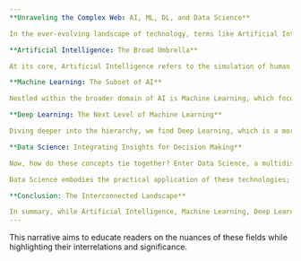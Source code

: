```yaml
---
**Unraveling the Complex Web: AI, ML, DL, and Data Science**

In the ever-evolving landscape of technology, terms like Artificial Intelligence (AI), Machine Learning (ML), Deep Learning (DL), and Data Science are often used interchangeably, yet they represent distinct concepts within the realm of computational innovation. To navigate this intricate web, let’s delve into what each term signifies, how they interact, and their significance in our data-driven world.

**Artificial Intelligence: The Broad Umbrella**

At its core, Artificial Intelligence refers to the simulation of human intelligence processes by machines, particularly computer systems. AI serves as a broad concept that encompasses various methods enabling computers to perform tasks that traditionally require human intelligence. This includes but is not limited to vision recognition, speech recognition, decision-making, and natural language processing.

**Machine Learning: The Subset of AI**

Nestled within the broader domain of AI is Machine Learning, which focuses specifically on the development of algorithms that allow computers to learn from data. Unlike traditional programming that relies on explicit instructions given by humans, Machine Learning enables systems to improve autonomously through experience. This iterative process involves feeding machines vast amounts of data from which they can learn patterns, enhancing their performance over time. Essentially, all ML is rooted in AI, but it represents a specialized subset aimed at making predictions without needing human intervention for each decision.

**Deep Learning: The Next Level of Machine Learning**

Diving deeper into the hierarchy, we find Deep Learning, which is a more advanced segment within Machine Learning. It utilizes artificial neural networks with multiple layers, hence the term "deep." This architecture is particularly potent for tasks involving unstructured data such as images, speech, and text. Traditional ML techniques may falter in deciphering such complex data inputs, but Deep Learning thrives due to its ability to process vast datasets and learn intricate patterns through layered information processing. As a result, while all Deep Learning is classified as Machine Learning, not all Machine Learning qualifies as Deep Learning—each serves a unique purpose and operates under different paradigms of complexity.

**Data Science: Integrating Insights for Decision Making**

Now, how do these concepts tie together? Enter Data Science, a multidisciplinary field that combines various techniques—including statistical analysis, predictive modeling, and machine learning methodologies—to extract meaningful insights from data. Data scientists operate at the intersection of AI, ML, and DL to analyze data, draw conclusions, and effectively communicate findings to inform decision-making processes.

Data Science embodies the practical application of these technologies; it's not just about building intelligent algorithms but is also about harnessing the power of data to foster insights that can drive strategic business decisions and innovations. This aspect makes Data Science a crucial skill set in today’s world, as organizations increasingly seek to leverage data for competitive advantages.

**Conclusion: The Interconnected Landscape**

In summary, while Artificial Intelligence, Machine Learning, Deep Learning, and Data Science are distinct fields, they are deeply interconnected. AI serves as the broad concept, Machine Learning is its operational subset, Deep Learning represents a specialized area within ML, and Data Science encapsulates the process of deriving insights from data, often employing techniques from all these domains. As technology advances, understanding these relationships is essential for anyone looking to navigate the data-driven ecosystem of the modern era. Through the synergy of these fields, we pave the way for innovative solutions that redefine the boundaries of intelligence and efficiency.
--- 
```


This narrative aims to educate readers on the nuances of these fields while highlighting their interrelations and significance.